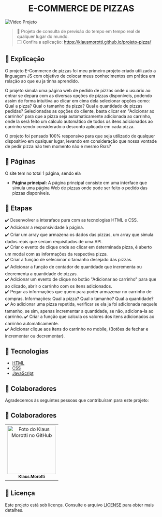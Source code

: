 <h1 align="center">E-COMMERCE DE PIZZAS</h1>

<img src="assets/images/video-projeto-gif.gif" alt="Video Projeto">

> 🔎 Projeto de consulta de previsão do tempo em tempo real de qualquer lugar do mundo. <br>
🗔 Confira a aplicação: https://klausmorotti.github.io/projeto-pizza/ <br>
## :page_facing_up: Explicação
O projeto E-Commerce de pizzas foi meu primeiro projeto criado utilizado a linguagem JS com objetivo de colocar meus conhecimentos em prática em relação ao que eu ja tinha aprendido.

O projeto simula uma página web de pedido de pizzas onde o usuário ao entrar se depara com as diversas opções de pizzas disponíveis, podendo assim de forma intuitiva ao clicar em cima dela selecionar opções como: Qual a pizza? Qual o tamanho da pizza? Qual a quantidade de pizzas pedidas?
Selecionadas as opções do cliente, basta clicar em "Adicionar ao carrinho" para que a pizza seja automaticamente adicionada ao carrinho, onde la será feito um cálculo automático de todos os itens adicionados ao carrinho sendo considerado o desconto aplicado em cada pizza.

O projeto foi pensado 100% responsivo para que seja utilizado de qualquer dispositivo em qualquer lugar, levando em consideração que nossa vontade de pedir pizza não tem momento não é mesmo Rsrs?

## 📁 Páginas

O site tem no total 1 página, sendo ela

- **Página principal:** A página principal consiste em uma interface que simula uma página Web de pizzas onde pode ser feito o pedido das pizzas disponíveis.


## 🎯 Etapas ##

:heavy_check_mark: Desenvolver a interaface pura com as tecnologias HTML e CSS. <br>
:heavy_check_mark: Adicionar a responsividade à página. <br>
:heavy_check_mark: Criar um array que armazena os dados das pizzas, um array que simula dados reais que seriam requisitados de uma API. <br>
:heavy_check_mark: Criar o evento de clique onde ao clicar em determinada pizza, é aberto um modal com as informações da respectiva pizza. <br>
:heavy_check_mark: Criar a função de selecionar o tamanho desejado das pizzas. <br>
:heavy_check_mark: Adicionar a função de contador de quantidade que incrementa ou decrementa a quantidade de pizzas. <br>
:heavy_check_mark: Adicionar um evento de clique no botão "Adicionar ao carrinho" para que ao clicado, abrir o carrinho com os itens adicionados. <br>
:heavy_check_mark: Pegar as informações que quero para poder armazenar no carrinho de compras. Informações: Qual a pizza? Qual o tamanho? Qual a quantidade? <br>
:heavy_check_mark: Ao adicionar uma pizza repetida, verificar se ela ja foi adicionada naquele tamanho, se sim, apenas incrementar a quantidade, se não, adiciona-la ao carrinho.
:heavy_check_mark: Criar a função que calcula os valores dos itens adicionados ao carrinho automaticamente. <br>
:heavy_check_mark: Adicionar clique aos itens do carrinho no mobile, (Botões de fechar e incrementar ou decrementar). <br>

## 🚀 Tecnologias ##

- [HTML](https://developer.mozilla.org/pt-BR/docs/Web/HTML)
- [CSS](https://developer.mozilla.org/pt-BR/docs/Web/CSS)
- [JavaScript](https://developer.mozilla.org/pt-BR/docs/Web/JavaScript)

## 🤝 Colaboradores

Agradecemos às seguintes pessoas que contribuíram para este projeto:

## 🤝 Colaboradores

<table>
  <tr>
    <td align="center">
      <a href="#">
        <img src="https://avatars.githubusercontent.com/u/84789400?v=4" width="160px;" alt="Foto do Klaus Morotti no GitHub"/><br>
        <sub>
          <b>Klaus Morotti</b>
        </sub>
      </a>
    </td>
  </tr>
</table>

## 📝 Licença

Este projeto está sob licença. Consulte o arquivo <a href="https://github.com/klausmorotti/projeto-pizza/blob/master/LICENSE">LICENSE</a> para obter mais detalhes.
